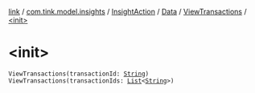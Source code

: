 [link](../../../../index.md) / [com.tink.model.insights](../../../index.md) / [InsightAction](../../index.md) / [Data](../index.md) / [ViewTransactions](index.md) / [&lt;init&gt;](./-init-.md)

# &lt;init&gt;

`ViewTransactions(transactionId: `[`String`](https://kotlinlang.org/api/latest/jvm/stdlib/kotlin/-string/index.html)`)`
`ViewTransactions(transactionIds: `[`List`](https://kotlinlang.org/api/latest/jvm/stdlib/kotlin.collections/-list/index.html)`<`[`String`](https://kotlinlang.org/api/latest/jvm/stdlib/kotlin/-string/index.html)`>)`